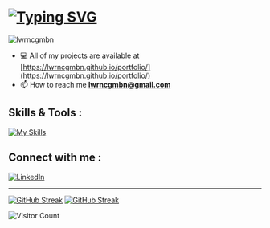 # [![Typing SVG](https://readme-typing-svg.demolab.com?font=Fira+Code&weight=800&size=32&pause=1000&random=false&width=800&lines=Hello!+I'm+Lawrence+Gumabon%F0%9F%91%8B)](https://git.io/typing-svg) 
<p align="left"> <img src="https://komarev.com/ghpvc/?username=lwrncgmbn&label=Profile%20views&color=0e75b6&style=flat" alt="lwrncgmbn" /> </p>

- 💻 All of my projects are available at [https://lwrncgmbn.github.io/portfolio/](https://lwrncgmbn.github.io/portfolio/)
- 📫 How to reach me **lwrncgmbn@gmail.com**

## Skills & Tools :  
[![My Skills](https://skillicons.dev/icons?i=html,css,js,tailwind,bootstrap,react,php,laravel,github,vscode,figma,ps)](https://skillicons.dev) 

## Connect with me :
[![LinkedIn](https://skillicons.dev/icons?i=linkedin)](https://www.linkedin.com/in/lawrence-gumabon-7018b7255/)

-----------------------------------------------------------------------------

[![GitHub Streak](https://streak-stats.demolab.com/user=lwrncgmbn&theme=dark)](https://git.io/streak-stats)
[![GitHub Streak](https://streak-stats.demolab.com/?user=lwrncgmbn&theme=dark)](https://git.io/streak-stats)


![Visitor Count](https://profile-counter.glitch.me/{lawrencegumabon}/count.svg)

